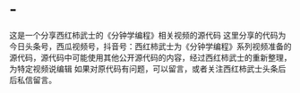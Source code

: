 # -
这是一个分享西红柿武士的《分钟学编程》相关视频的源代码
这里分享的代码为今日头条号，西瓜视频号，抖音号：西红柿武士为《分钟学编程》系列视频准备的源代码，源代码中可能使用其他公开源代码的内容，经过西红柿武士的重新整理，为特定视频说编辑
如果对原代码有问题，可以留言，或者关注西红柿武士头条后后私信留言。
